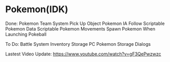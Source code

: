 # Pokemon(IDK)



Done:
Pokemon Team System
Pick Up Object
Pokemon IA Follow
Scriptable Pokemon Data
Scriptable Pokemon Movements
Spawn Pokemon When Launching Pokeball

To Do:
Battle System
Inventory Storage
PC Pokemon Storage
Dialogs

Lastest Video Update:
https://www.youtube.com/watch?v=gF3QePwzwzc
